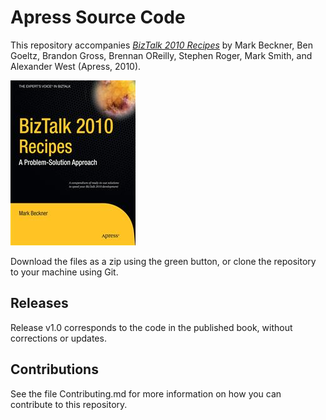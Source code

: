 # Apress Source Code

This repository accompanies [*BizTalk 2010 Recipes*](http://www.apress.com/9781430232643) by Mark Beckner, Ben Goeltz, Brandon Gross, Brennan OReilly, Stephen Roger, Mark Smith, and Alexander West (Apress, 2010).

![Cover image](9781430232643.jpg)

Download the files as a zip using the green button, or clone the repository to your machine using Git.

## Releases

Release v1.0 corresponds to the code in the published book, without corrections or updates.

## Contributions

See the file Contributing.md for more information on how you can contribute to this repository.
